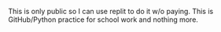 This is only public so I can use replit to do it w/o paying. This is GitHub/Python practice for school work and nothing more.